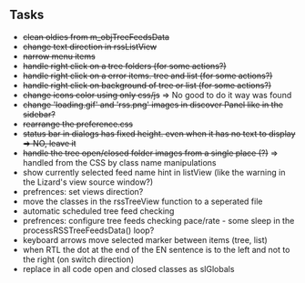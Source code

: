 ## Tasks

* ~~clean oldies from m_objTreeFeedsData~~
* ~~change text direction in rssListView~~
* ~~narrow menu items~~
* ~~handle right click on a tree folders (for some actions?)~~
* ~~handle right click on a error items. tree and list (for some actions?)~~
* ~~handle right click on background of tree or list  (for some actions?)~~
* ~~change icons color using only css/js~~ => No good to do it way was found
* ~~change 'loading.gif' and 'rss.png' images in discover Panel like in the sidebar?~~
* ~~rearrange the preference.css~~
* ~~status bar in dialogs has fixed height. even when it has no text to display => NO, leave it~~
* ~~handle the tree open/closed folder images from a single place (?)~~ => handled from the CSS by class name manipulations
* show currently selected feed name hint in listView (like the warning in the Lizard's view source window?)
* prefrences: set views direction?
* move the classes in the rssTreeView function to a seperated file
* automatic scheduled tree feed checking
* prefrences: configure tree feeds checking pace/rate  - some sleep in the processRSSTreeFeedsData() loop?
* keyboard arrows move selected marker between items (tree, list)
* when RTL the dot at the end of the EN sentence is to the left and not to the right (on switch direction)
* replace in all code open and closed classes as slGlobals





